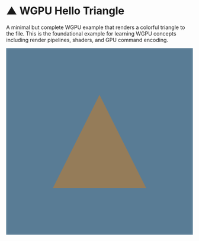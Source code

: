 # ▲ WGPU Hello Triangle

A minimal but complete WGPU example that renders a colorful triangle to the file. This is the foundational example for learning WGPU concepts including render pipelines, shaders, and GPU command encoding.

![WGPU Triangle](showcase.png)
